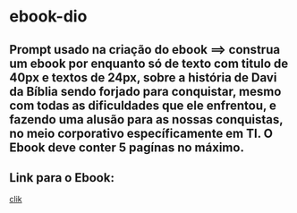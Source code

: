 # ebook-dio

## Prompt usado na criação do ebook ==> construa um ebook por enquanto só de texto com titulo de 40px e textos de 24px, sobre a história de Davi da Bíblia sendo forjado para conquistar, mesmo com todas as dificuldades que ele enfrentou, e fazendo uma alusão para as nossas conquistas, no meio corporativo específicamente em TI. O Ebook deve conter 5 pagínas no máximo. 

## Link para o Ebook:
[clik](ebook-forjadoTI.pdf)
